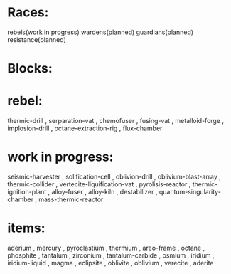 # Races:
rebels(work in progress)
wardens(planned)
guardians(planned)
resistance(planned)

# Blocks:
# rebel:
thermic-drill , serparation-vat , chemofuser , fusing-vat , metalloid-forge , implosion-drill , octane-extraction-rig , flux-chamber
# work in progress:
seismic-harvester , solification-cell , oblivion-drill , oblivium-blast-array , thermic-collider , vertecite-liquification-vat , pyrolisis-reactor , thermic-ignition-plant , alloy-fuser , alloy-kiln , destabilizer , quantum-singularity-chamber , 
mass-thermic-reactor
# items:
aderium , mercury , pyroclastium , thermium , areo-frame , octane , phosphite , tantalum , zirconium , tantalum-carbide , 
osmium , iridium , iridium-liquid , magma , eclipsite , oblivite , oblivium , verecite , aderite
